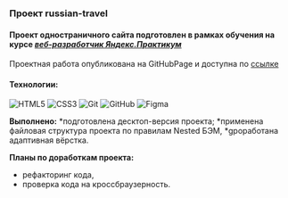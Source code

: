 ### Проект russian-travel
#### Проект одностраничного сайта подготовлен в рамках обучения на курсе *[веб-разработчик Яндекс.Практикум](https://practicum.yandex.ru/web/?utm_source=practicum&utm_medium=email&utm_campaign=sendr-597315)*

Проектная работа опубликована на GitHubPage и доступна по [ссылке](https://ivanovanatalya.github.io/russian-travel/index.html)

#### Технологии:
![HTML5](https://img.shields.io/badge/html5-36465D.svg?style=for-the-badge&logo=html5&logoColor=8FD337)
![CSS3](https://img.shields.io/badge/css3-36465D.svg?style=for-the-badge&logo=css3&logoColor=8FD337)
![Git](https://img.shields.io/badge/git-36465D.svg?style=for-the-badge&logo=git&logoColor=8FD337)
![GitHub](https://img.shields.io/badge/github-36465D.svg?style=for-the-badge&logo=github&logoColor=8FD337)
![Figma](https://img.shields.io/badge/figma-36465D.svg?style=for-the-badge&logo=figma&logoColor=8FD337)

**Выполнено:**
*подготовлена десктоп-версия проекта;
*применена файловая структура проекта по правилам Nested БЭМ,
*gроработана адаптивная вёрстка.

**Планы по доработкам проекта:**
* рефакторинг кода,
* проверка кода на кроссбраузерность.